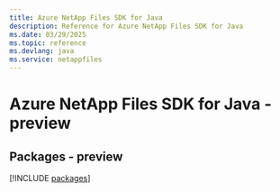 ```yaml
---
title: Azure NetApp Files SDK for Java
description: Reference for Azure NetApp Files SDK for Java
ms.date: 03/29/2025
ms.topic: reference
ms.devlang: java
ms.service: netappfiles
---
```

# Azure NetApp Files SDK for Java - preview
## Packages - preview
[!INCLUDE [packages](netapp-files-index.md)]
